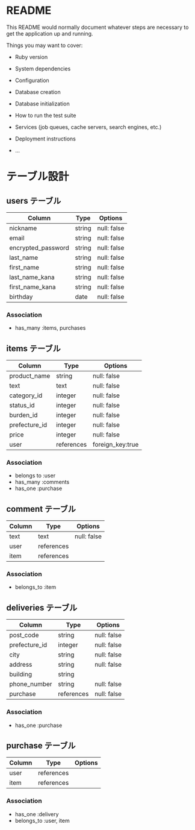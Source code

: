 # README

This README would normally document whatever steps are necessary to get the
application up and running.

Things you may want to cover:

* Ruby version

* System dependencies

* Configuration

* Database creation

* Database initialization

* How to run the test suite

* Services (job queues, cache servers, search engines, etc.)

* Deployment instructions

* ...

# テーブル設計

## users テーブル

| Column             | Type    | Options     |
| ------------------ | ------- | ----------- |
| nickname           | string  | null: false |
| email              | string  | null: false |
| encrypted_password | string  | null: false |
| last_name          | string  | null: false |
| first_name         | string  | null: false |
| last_name_kana     | string  | null: false |
| first_name_kana    | string  | null: false |
| birthday           | date    | null: false |

### Association

- has_many :items, purchases

## items テーブル

| Column        | Type       | Options          |
| ------------- | ---------- | ---------------- |
| product_name  | string     | null: false      |
| text          | text       | null: false      |
| category_id   | integer    | null: false      |
| status_id     | integer    | null: false      |
| burden_id     | integer    | null: false      |
| prefecture_id | integer    | null: false      |
| price         | integer    | null: false      |
| user          | references | foreign_key:true |

### Association

- belongs to :user
- has_many :comments
- has_one :purchase

## comment テーブル

| Column  | Type       | Options     |
| ------- | ---------- | ----------- |
| text    | text       | null: false |
| user    | references |             |
| item    | references |             |

### Association

- belongs_to :item

## deliveries テーブル

| Column        | Type       | Options     |
| ------------- | ---------- | ----------- |
| post_code     | string     | null: false |
| prefecture_id | integer    | null: false |
| city          | string     | null: false |
| address       | string     | null: false |
| building      | string     |             |
| phone_number  | string     | null: false |
| purchase      | references | null: false |

### Association

- has_one :purchase

## purchase テーブル

| Column | Type       | Options |
| ------ | ---------- | ------- |
| user   | references |         |
| item   | references |         |

### Association

- has_one :delivery
- belongs_to :user, item